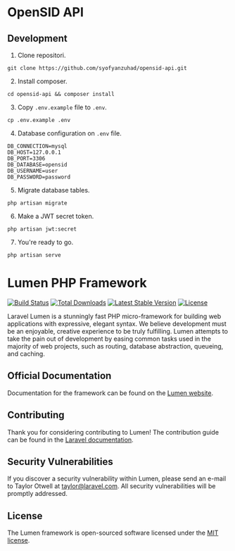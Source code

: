 # OpenSID API

## Development
1. Clone repositori.
```
git clone https://github.com/syofyanzuhad/opensid-api.git
```
2. Install composer.
```
cd opensid-api && composer install
```
3. Copy `.env.example` file to `.env`.
```
cp .env.example .env
```
4. Database configuration on `.env` file.
```
DB_CONNECTION=mysql
DB_HOST=127.0.0.1
DB_PORT=3306
DB_DATABASE=opensid
DB_USERNAME=user
DB_PASSWORD=password
```
5. Migrate database tables.
```
php artisan migrate
```
6. Make a JWT secret token.
```
php artisan jwt:secret
```
7. You're ready to go.
```
php artisan serve
```

# Lumen PHP Framework

[![Build Status](https://travis-ci.org/laravel/lumen-framework.svg)](https://travis-ci.org/laravel/lumen-framework)
[![Total Downloads](https://img.shields.io/packagist/dt/laravel/framework)](https://packagist.org/packages/laravel/lumen-framework)
[![Latest Stable Version](https://img.shields.io/packagist/v/laravel/framework)](https://packagist.org/packages/laravel/lumen-framework)
[![License](https://img.shields.io/packagist/l/laravel/framework)](https://packagist.org/packages/laravel/lumen-framework)

Laravel Lumen is a stunningly fast PHP micro-framework for building web applications with expressive, elegant syntax. We believe development must be an enjoyable, creative experience to be truly fulfilling. Lumen attempts to take the pain out of development by easing common tasks used in the majority of web projects, such as routing, database abstraction, queueing, and caching.

## Official Documentation

Documentation for the framework can be found on the [Lumen website](https://lumen.laravel.com/docs).

## Contributing

Thank you for considering contributing to Lumen! The contribution guide can be found in the [Laravel documentation](https://laravel.com/docs/contributions).

## Security Vulnerabilities

If you discover a security vulnerability within Lumen, please send an e-mail to Taylor Otwell at taylor@laravel.com. All security vulnerabilities will be promptly addressed.

## License

The Lumen framework is open-sourced software licensed under the [MIT license](https://opensource.org/licenses/MIT).
